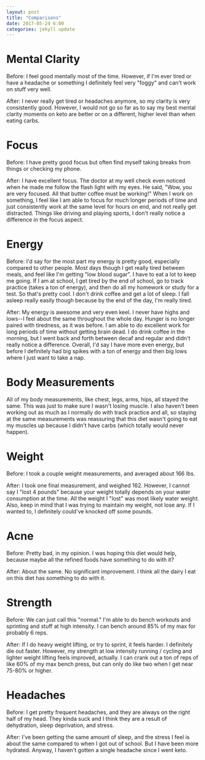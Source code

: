 ```yaml
---
layout: post
title: "Comparisons"
date: 2017-05-24 6:00
categories: jekyll update
---
```

Mental Clarity
==============
Before: I feel good mentally most of the time. However, if I'm ever tired or have a headache or something I definitely feel very "foggy" and can't work on stuff very well.

After: I never really get tired or headaches anymore, so my clarity is very consistently good. However, I would not go so far as to say my best mental clarity moments on keto are better or on a different, higher level than when eating carbs.

Focus
=====
Before: I have pretty good focus but often find myself taking breaks from things or checking my phone.

After: I have excellent focus. The doctor at my well check even noticed when he made me follow the flash light with my eyes. He said, "Wow, you are very focused. All that butter coffee must be working!" When I work on something, I feel like I am able to focus for much longer periods of time and just consistently work at the same level for hours on end, and not really get distracted. Things like driving and playing sports, I don't really notice a difference in the focus aspect.

Energy
======
Before: I'd say for the most part my energy is pretty good, especially compared to other people. Most days though I get really tired between meals, and feel like I'm getting "low blood sugar". I have to eat a lot to keep me going. If I am at school, I get tired by the end of school, go to track practice (takes a ton of energy), and then do all my homework or study for a test. So that's pretty cool. I don't drink coffee and get a lot of sleep. I fall asleep really easily though because by the end of the day, I'm really tired.

After: My energy is awesome and very even keel. I never have highs and lows--I feel about the same throughout the whole day. Hunger is no longer paired with tiredness, as it was before. I am able to do excellent work for long periods of time without getting brain dead. I do drink coffee in the morning, but I went back and forth between decaf and regular and didn't really notice a difference. Overall, I'd say I have more even energy, but before I definitely had big spikes with a ton of energy and then big lows where I just want to take a nap.

Body Measurements
=================
All of my body measurements, like chest, legs, arms, hips, all stayed the same. This was just to make sure I wasn't losing muscle. I also haven't been working out as much as I normally do with track practice and all, so staying at the same measurements was reassuring that this diet wasn't going to eat my muscles up because I didn't have carbs (which totally would never happen).

Weight
=======
Before: I took a couple weight measurements, and averaged about 166 lbs.

After: I took one final measurement, and weighed 162. However, I cannot say I "lost 4 pounds" because your weight totally depends on your water consumption at the time. All the weight I "lost" was most likely water weight. Also, keep in mind that I was trying to maintain my weight, not lose any. If I wanted to, I definitely could've knocked off some pounds.

Acne
====
Before: Pretty bad, in my opinion. I was hoping this diet would help, because maybe all the refined foods have something to do with it?

After: About the same. No significant improvement. I think all the dairy I eat on this diet has something to do with it.

Strength
========
Before: We can just call this "normal." I'm able to do bench workouts and sprinting and stuff at high intensity. I can bench around 85% of my max for probably 6 reps.

After: If I do heavy weight lifting, or try to sprint, it feels harder. I definitely die out faster. However, my strength at low intensity running / cycling and lighter weight lifting feels improved, actually. I can crank out a ton of reps of like 60% of my max bench press, but can only do like two when I get near 75-80% or higher.

Headaches
=========
Before: I get pretty frequent headaches, and they are always on the right half of my head. They kinda suck and I think they are a result of dehydration, sleep deprivation, and stress.

After: I've been getting the same amount of sleep, and the stress I feel is about the same compared to when I got out of school. But I have been more hydrated. Anyway, I haven't gotten a single headache since I went keto.
